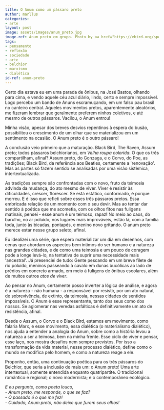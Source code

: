```yaml
---
title: O Anum como um pássaro preto
author: marllus
categories: 
- arte
layout: post
image: assets/images/anum_preto.jpg
image-ref: Anum preto em grupo. Photo by <a href="https://ebird.org/species/smbani?siteLanguage=pt_BR">ebird</a>.
tags:
- pensamento
- reflexão
- sociedade
- arte
- belchior
- marxismo
- dialética
id-ref: anum-preto
---
```


Certo dia estava eu em uma parada de ônibus, na José Bastos, olhando para cima, e vendo aquele céu azul diário, lindo, certo e sempre impossível. Logo percebo um bando de Anuns escramuçando, em um falso pau brasil no canteiro central. Aqueles movimentos pretos, aparentemente aleatórios, me fizeram lembrar que geralmente preferem ninhos coletivos, e até mesmo de outros pássaros. Vacilou, o Anum entrou!

Minha visão, apesar dos breves desvios repentinos à espera do busão, possibilitou o crescimento de um olhar que se materializou em um sentimento na ocasião. O Anum preto é o outro pássaro!

A conclusão veio primeiro que a maturação. Black Bird, The Raven, Assum preto; todos pássaros belchiorianos, em *Velha roupa colorida*. O que os três compartilham, afinal? Assum preto, do Gonzaga, e o Corvo, do Poe, as tradições; Black Bird, da referência aos Beatles, certamente a 'renovação'. Mas as partes só fazem sentido se analisadas por uma visão sistêmica, intertextualizada.

As tradições sempre são confrontadas com o novo, fruto da teimosia advinda da mudança, do ato mesmo de viver. Viver é resistir às dificuldades, crescer, florescer. Se está estático, conformado, é porque morreu. E é isso que refleti sobre esses três pássaros pretos. Essa embricada relação de um momento com o seu devir. Mas ao tentar dar sentido à poética que me acometia, com os olhos fitos nas fuligens matinais, pensei - esse anum é um teimoso, rapaz! No meio ao caos, do barulho, no ar poluído, nos lugares mais improváveis, estão lá, com a família toda, junto às bicadas, pontapés, e menino novo gritando. O anum preto merece estar nesse grupo seleto, afinal.

Eu idealizei uma série, que espero materializar um dia em desenhos, com cenas que abordam os aspectos bem íntimos do ser humano e a natureza nas grandes cidades, e de como uma teimosia e um pouco de coragem pode a longe levá-lo, na tentativa de suprir uma necessidade mais 'ancestral'. Já presenciei de tudo: Gente pescando em um breve filete de rio poluído, meninos passeando à cavalo em dunas bucólicas ao lado de prédios em concreto armado, em meio à fuligens de ônibus escolares, além de muitos outros *atos de viver*.

Ao pensar no Anum, certamente posso inverter a lógica de análise, e agora é a natureza - não humana - a responsável por resistir, por um ato natural, de sobrevivência, de extinto, da teimosia, nessas cidades de sentidos impossíveis. O Anum é esse representante, tanto dos seus como dos nossos. Se aglomerar nas veredas asfálticas é definitivamente um ato de resistência, afinal.

Desde o Assum, o Corvo e o Black Bird, estamos em movimento, como falaria Marx, e esse movimento, essa dialética (o materialismo dialético), nos ajuda a entender a analogia do Anum, sobre como a história levou a natureza a ser a teimosa, bem na minha frente. Esse ciclo de viver e pensar, esse laço, nos mostra desafios nem sempre previstos. Por isso a transformação da vida material, nesse processo dialético, define como o mundo se modifica pelo homem, e como a natureza reage a ele.

Proponho, então, uma continuação poética para os três pássaros do Belchior, que seria a inclusão de mais um: o Anum preto! Uma arte intertextual, somente entendida enquanto quatripartite. O tradicional romântico e regional; o novo modernista; e o contemporâneo ecológico. 

*E eu pergunto, como poeta louco, <br>- Anum preto, me responde, o que se faz?<br>- O passado é o que me fez!<br>- Cuidado, Anum preto, não deixe que furem seus olhos!*
